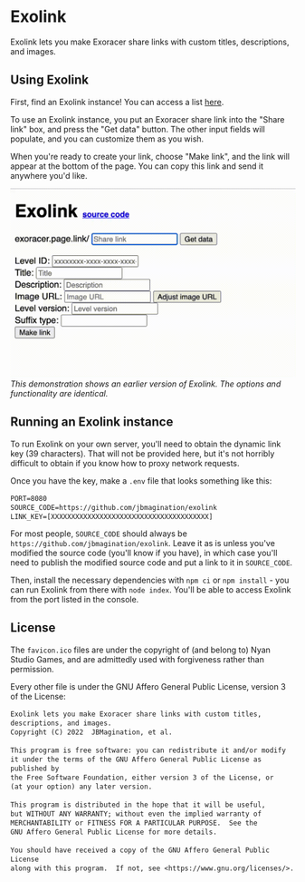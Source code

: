 # Exolink
Exolink lets you make Exoracer share links with custom titles, descriptions, and images.
## Using Exolink
First, find an Exolink instance! You can access a list [here](https://jbmagination.com/exolink).

To use an Exolink instance, you put an Exoracer share link into the "Share link" box, and press the "Get data" button. The other input fields will populate, and you can customize them as you wish.

When you're ready to create your link, choose "Make link", and the link will appear at the bottom of the page. You can copy this link and send it anywhere you'd like.

[![Exolink demonstration](./demonstration.gif)](#)
*This demonstration shows an earlier version of Exolink. The options and functionality are identical.*

## Running an Exolink instance
To run Exolink on your own server, you'll need to obtain the dynamic link key (39 characters). That will not be provided here, but it's not horribly difficult to obtain if you know how to proxy network requests.

Once you have the key, make a `.env` file that looks something like this: 
```env
PORT=8080
SOURCE_CODE=https://github.com/jbmagination/exolink
LINK_KEY=[XXXXXXXXXXXXXXXXXXXXXXXXXXXXXXXXXXXXXXX]
```

For most people, `SOURCE_CODE` should always be `https://github.com/jbmagination/exolink`. Leave it as is unless you've modified the source code (you'll know if you have), in which case you'll need to publish the modified source code and put a link to it in `SOURCE_CODE`.

Then, install the necessary dependencies with `npm ci` or `npm install` - you can run Exolink from there with `node index`. You'll be able to access Exolink from the port listed in the console.

## License
The `favicon.ico` files are under the copyright of (and belong to) Nyan Studio Games, and are admittedly used with forgiveness rather than permission.

Every other file is under the GNU Affero General Public License, version 3 of the License:

    Exolink lets you make Exoracer share links with custom titles, descriptions, and images.
    Copyright (C) 2022  JBMagination, et al.

    This program is free software: you can redistribute it and/or modify
    it under the terms of the GNU Affero General Public License as published by
    the Free Software Foundation, either version 3 of the License, or
    (at your option) any later version.

    This program is distributed in the hope that it will be useful,
    but WITHOUT ANY WARRANTY; without even the implied warranty of
    MERCHANTABILITY or FITNESS FOR A PARTICULAR PURPOSE.  See the
    GNU Affero General Public License for more details.

    You should have received a copy of the GNU Affero General Public License
    along with this program.  If not, see <https://www.gnu.org/licenses/>.